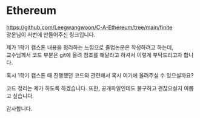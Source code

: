 # Ethereum


https://github.com/Leegwangwoon/C-A-Ethereum/tree/main/finite
<br/> 광운님이 저번에 만들어주신 링크입니다.

제가 1학기 캡스톤 내용을 정리하는 느낌으로 졸업논문은 작성하려고 하는데, 
<br/> 교수님께서 코드 부분은 git에 올려 참조를 해달라고 하셔서 이렇게 부탁드리고자 합니다.

혹시 1학기 캡스톤 때 진행했던 코드와 관련해서 혹시 여기에 올려주실 수 있으실까요?

코드 정리는 제가 하도록 하겠습니다.
또한, 공개파일인데도 불구하고 괜찮으실지 여쭙고 싶습니다.

감사합니다.

